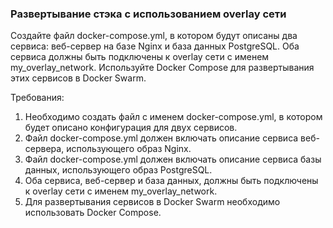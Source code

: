 
### Развертывание стэка с использованием overlay сети

Создайте файл docker-compose.yml, в котором будут описаны два сервиса: веб-сервер на базе Nginx и база данных PostgreSQL. Оба сервиса должны быть подключены к overlay сети с именем my_overlay_network. Используйте Docker Compose для развертывания этих сервисов в Docker Swarm.

Требования:
1. Необходимо создать файл с именем docker-compose.yml, в котором будет описано конфигурация для двух сервисов. 
2. Файл docker-compose.yml должен включать описание сервиса веб-сервера, использующего образ Nginx. 
3. Файл docker-compose.yml должен включать описание сервиса базы данных, использующего образ PostgreSQL. 
4. Оба сервиса, веб-сервер и база данных, должны быть подключены к overlay сети с именем my_overlay_network. 
5. Для развертывания сервисов в Docker Swarm необходимо использовать Docker Compose.